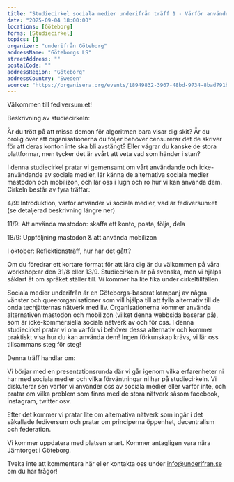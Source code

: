 ```yaml
---
title: "Studiecirkel sociala medier underifrån träff 1 - Värför använder vi sociala medier (underifrån)?"
date: "2025-09-04 18:00:00"
locations: [Göteborg]
forms: [Studiecirkel]
topics: []
organizer: "underifrån Göteborg"
addressName: "Göteborgs LS"
streetAddress: ""
postalCode: ""
addressRegion: "Göteborg"
addressCountry: "Sweden"
source: "https://organisera.org/events/18949832-3967-48bd-9734-8bad791b3b74"
---
```

Välkommen till fediversum:et!

Beskrivning av studiecirkeln:

Är du trött på att missa demon för algoritmen bara visar dig skit? Är du orolig över att organisationerna du följer behöver censurerar det de skriver för att deras konton inte ska bli avstängt? Eller vägrar du kanske de stora plattformar, men tycker det är svårt att veta vad som händer i stan?

I denna studiecirkel pratar vi gemensamt om vårt användande och icke-användande av sociala medier, lär känna de alternativa sociala medier mastodon och mobilizon, och lär oss i lugn och ro hur vi kan använda dem. Cirkeln består av fyra träffar:

4/9: Introduktion, varför använder vi sociala medier, vad är fediversum:et (se detaljerad beskrivning längre ner)

11/9: Att använda mastodon: skaffa ett konto, posta, följa, dela

18/9: Uppföljning mastodon & att använda mobilizon

I oktober: Reflektionsträff, hur har det gått?

Om du föredrar ett kortare format för att lära dig är du välkommen på våra workshop:ar den 31/8 eller 13/9. Studiecirkeln är på svenska, men vi hjälps såklart åt om språket ställer till. Vi kommer ha lite fika under cirkeltillfällen.

Sociala medier underifrån är en Göteborgs-baserat kampanj av några vänster och queerorganisationer som vill hjälpa till att fylla alternativ till de onda techjätternas nätverk med liv. Organisationerna kommer använda alternativen mastodon och mobilizon (vilket denna webbsida baserar på), som är icke-kommersiella sociala nätverk av och för oss. I denna studiecirkel pratar vi om varför vi behöver dessa alternativ och kommer praktiskt visa hur du kan använda dem! Ingen förkunskap krävs, vi lär oss tillsammans steg för steg!

Denna träff handlar om:

Vi börjar med en presentationsrunda där vi går igenom vilka erfarenheter ni har med sociala medier och vilka förväntningar ni har på studiecirkeln. Vi diskuterar sen varför vi använder oss av sociala medier eller varför inte, och pratar om vilka problem som finns med de stora nätverk såsom facebook, instagram, twitter osv.

Efter det kommer vi pratar lite om alternativa nätverk som ingår i det såkallade fediversum och pratar om principerna öppenhet, decentralism och federation.

Vi kommer uppdatera med platsen snart. Kommer antagligen vara nära Järntorget i Göteborg.

Tveka inte att kommentera här eller kontakta oss under info@underifran.se om du har frågor!
